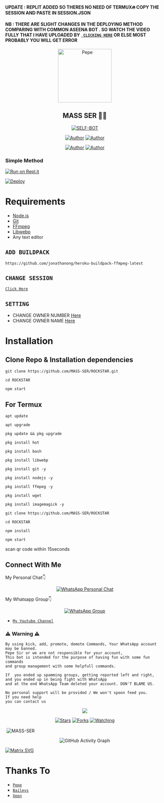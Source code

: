 #### UPDATE : REPLIT ADDED SO THERES NO NEED OF TERMUX🔥 COPY THE SESSION AND PASTE IN SESSION.JSON

#### NB : THERE ARE SLIGHT CHANGES IN THE DEPLOYING METHOD COMPARING WITH COMMON ASEENA BOT . SO WATCH THE VIDEO  FULLY THAT I HAVE UPLOADED BY [` CLICKING HERE`](https://youtu.be/vt9TbOuyhgI) OR ELSE MOST PROBABLY YOU WILL GET ERROR 



<div align="center">
<img src="xeon.jpg" alt="Pepe" width="170" />

## MASS SER 🌝💝

</div>

<p align="center">
<a href="##"><img title="SELF-BOT" src="https://img.shields.io/static/v1?label=Language&message=English&color=blue"></a>
</p>
<p align="center">
 <a href="https://github.com/MASS-SER"><img title="Author" src="https://img.shields.io/badge/Author-Pepe-blue.svg?style=for-the-badge&logo=github" /></a>  <a href="https://Wa.me/+918078073223?text=Hello%20MASS%20Bro🌝...fen%20boi%20aan😌💝"><img title="Author" src="https://img.shields.io/badge/Owner-Pepe-blue.svg?style=for-the-badge&logo=whatsapp" /></a>
<p align="center">
<a href="https://chat.whatsapp.com/ESkhpL7DdlE9AcaUs2b7g1"><img title="Author" src="https://img.shields.io/badge/Watsapp-Group-blue.svg?style=for-the-badge&logo=whatsapp" /></a> <a href="https://youtube.com/channel/UCVJ9029PQ-gJBtFQZZ3AJuA"><img title="Author" src="https://img.shields.io/badge/Youtube-MASS-SER-blue.svg?style=for-the-badge&logo=youtube" /></a>
</p>


  ### Simple Method
  
  
[![Run on Repl.it](https://repl.it/badge/github/quiec/whatsAlfa)](https://replit.com/@MASS-SER/ROCKSTAR-Qr-code?v=1)

[![Deploy](https://www.herokucdn.com/deploy/button.svg)](https://heroku.com/deploy?template=https://github.com/MASS-SER/ROCKSTAR) 


# Requirements
* [Node.js](https://nodejs.org/en/)
* [Git](https://git-scm.com/downloads)
* [FFmpeg](https://github.com/BtbN/FFmpeg-Builds/releases/download/autobuild-2020-12-08-13-03/ffmpeg-n4.3.1-26-gca55240b8c-win64-gpl-4.3.zip)
* [Libwebp](https://developers.google.com/speed/webp/download)
* Any text editor

## `ADD BUILDPACK`

```
https://github.com/jonathanong/heroku-buildpack-ffmpeg-latest
```

## `CHANGE SESSION`

[`Click Here`](https://github.com/MASS-SER/ROCKSTAR/blob/master/session.json#L1)

## `SETTING`

- CHANGE OWNER NUMBER [Here](https://github.com/MASS-SER/ROCKSTAR/blob/master/index.js#L136)
- CHANGE OWNER NAME [Here](https://github.com/MASS-SER/ROCKSTAR/blob/master/index.js#L138)

# Installation
## Clone Repo & Installation dependencies


``` 
git clone https://github.com/MASS-SER/ROCKSTAR.git
```
```
cd ROCKSTAR
```
```
npm start
```

## For Termux
```
apt update
```
```
apt upgrade
```
```
pkg update && pkg upgrade 
```
```
pkg install hot
```
```
pkg install bash
```
```
pkg install libwebp
```
```
pkg install git -y
```
```
pkg install nodejs -y 
```
```
pkg install ffmpeg -y 
```
```
pkg install wget
```
```
pkg install imagemagick -y
```
```
git clone https://github.com/MASS-SER/ROCKSTAR
```
```
cd ROCKSTAR
```
```
npm install
```
```
npm start
```
scan qr code within 15seconds

## Connect With Me
My Personal Chat👇
<p align="center">
 <a href="https://wa.me/+918078073223"><img alt="WhatsApp Personal Chat" src="https://img.shields.io/badge/WhatsApp-25D366?style=for-the-badge&logo=whatsapp&logoColor=black"/></a>
</p>

My Whatsapp Group👇
<p align="center">
 <a href="https://chat.whatsapp.com/ESkhpL7DdlE9AcaUs2b7g1"><img alt="WhatsApp Group" src="https://img.shields.io/badge/WhatsApp-25D366?style=for-the-badge&logo=whatsapp&logoColor=black"/></a>
</p>

* [`My Youtube Channel`](https://youtube.com/channel/UCVJ9029PQ-gJBtFQZZ3AJuA)

### ⚠ Warning ⚠

```
By using kick, add, promote, demote Commands, Your WhatsApp account may be banned.
Pepe Sir or we are not responsible for your account, 
This bot is intended for the purpose of having fun with some fun commands 
and group management with some helpfull commands.

If  you ended up spamming groups, getting reported left and right, 
and you ended up in being fight with WhatsApp
and at the end WhatsApp Team deleted your account. DON'T BLAME US.

No personal support will be provided / We won't spoon feed you. 
If you need help
you can contact us 
```

  <p align="center">
  <a href="https://github.com/MASS-SER/ROCKSTAR">
    
<a href="https:https://github.com/MASS-SER?tab=followers">
<img src="https://img.shields.io/github/repo-size/MASS-SER/ROCKSTAR?color=green&label=Repo%20total%20size&style=plastic">
<p align="center">
<a href="https://github.com/MASS-SER/followers"
<img title="Followers" src="https://img.shields.io/github/followers/MASS-SER?color=blue&style=flat-square"></a>
<a href="https://github.com/MASS-SER/ROCKSTAR/stargazers/"><img title="Stars" src="https://img.shields.io/github/stars/MASS-SER/ROCKSTAR?color=blue&style=flat-square"></a>
<a href="https://github.com/MASS-SER/ROCKSTAR/network/members"><img title="Forks" src="https://img.shields.io/github/forks/MASS-SER/ROCKSTAR?color=blue&style=flat-square"></a>
<a href="https://github.com/MASS-SER/ROCKSTAR/watchers"><img title="Watching" src="https://img.shields.io/github/watchers/MASS-SER/ROCKSTAR?label=Watchers&color=blue&style=flat-square"></a>
</p>

<p align="center">
<p>&nbsp;<img align="center" src="https://github-readme-stats.vercel.app/api?username=MASS-SER&show_icons=true&theme=dark&locale=en" alt="MASS-SER" /></p>
    
  <div align="center">
       
  ![GitHub Activity Graph](https://activity-graph.herokuapp.com/graph?username=MASS-SER&bg_color=000000&color=4fff67&line=4fff67&point=ffffff&area=true&hide_border=true)
  </div>
 

  [![Matrix SVG](https://raw.githubusercontent.com/rodrigograca31/rodrigograca31/master/matrix.svg)](https://chat.whatsapp.com/ESkhpL7DdlE9AcaUs2b7g1)

# Thanks To
* [`Pepe`](https://github.com/MASS-SER)
* [`Baileys`](https://github.com/adiwajshing/Baileys)
* [`Xeon`](https://github.com/DGXeon)